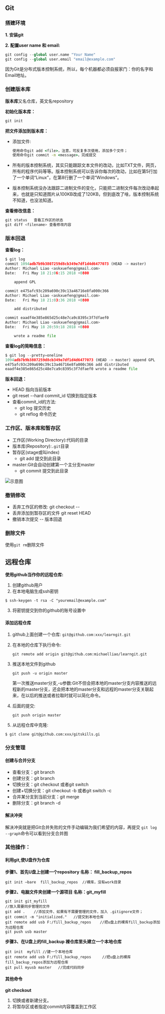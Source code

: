 ## Git

### 搭建环境

**1.  安装git**

**2. 配置user name 和 email:**

```python
git config --global user.name "Your Name"
git config --global user.email "email@example.com"
```

因为Git是分布式版本控制系统，所以，每个机器都必须自报家门：你的名字和Email地址。



### 创建版本库

**版本库**又名仓库，英文名repository

**初始化版本库：**

```cmd
git init
```

**把文件添加到版本库：**

* 添加文件:

  ```cmd
  使用命令git add <file>，注意，可反复多次使用，添加多个文件；
  使用命令git commit -m <message>，完成提交
  ```

* 所有的版本控制系统，其实只能跟踪文本文件的改动，比如TXT文件，网页，所有的程序代码等等。版本控制系统可以告诉你每次的改动，比如在第5行加了一个单词“Linux”，在第8行删了一个单词“Windows”。
* 版本控制系统没办法跟踪二进制文件的变化，只能把二进制文件每次改动串起来，也就是只知道图片从100KB改成了120KB，但到底改了啥，版本控制系统不知道，也没法知道。

**查看修改信息：**

```python
git status   查看工作区的状态
git diff <filename> 查看修改内容
```



### 版本回退

**查看log：**

```python
$ git log
commit 1094adb7b9b3807259d8cb349e7df1d4d6477073 (HEAD -> master)
Author: Michael Liao <askxuefeng@gmail.com>
Date:   Fri May 18 21:06:15 2018 +0800

    append GPL

commit e475afc93c209a690c39c13a46716e8fa000c366
Author: Michael Liao <askxuefeng@gmail.com>
Date:   Fri May 18 21:03:36 2018 +0800

    add distributed

commit eaadf4e385e865d25c48e7ca9c8395c3f7dfaef0
Author: Michael Liao <askxuefeng@gmail.com>
Date:   Fri May 18 20:59:18 2018 +0800

    wrote a readme file
```

**查看log的简略信息：**

```python
$ git log --pretty=oneline
1094adb7b9b3807259d8cb349e7df1d4d6477073 (HEAD -> master) append GPL
e475afc93c209a690c39c13a46716e8fa000c366 add distributed
eaadf4e385e865d25c48e7ca9c8395c3f7dfaef0 wrote a readme file
```

**版本回退：**

* HEAD 指向当前版本
* git reset --hard commit_id 切换到指定版本
* 查看commit_id的方法:
    * git log 提交历史
    * git reflog 命令历史


### 工作区、版本库和暂存区
* 工作区(Working Directory):代码的目录
* 版本库(Repository):`.git`目录
* 暂存区(stage或叫index)
    * git add 提交到此目录
* master:Git会自动创建第一个主分支master
    * git commit 提交到此目录

![示意图](./image/workDirectory.jpg)
    

### 撤销修改
* 丢弃工作区的修改: git checkout -- <file>
* 丢弃添加到暂存区的文件 git reset HEAD <file>
* 撤销本次提交 -- 版本回退

### 删除文件
使用`git rm`删除文件

## 远程仓库
**使用github当作你的远程仓库:**
1. 创建github用户
2. 在本地电脑生成ssh密钥
```
$ ssh-keygen -t rsa -C "youremail@example.com"
```
3. 将密钥提交到你的github的账号设置中

#### 添加远程仓库
1. github上面创建一个仓库: 
    `git@github.com:xxx/learngit.git`
2. 在本地的仓库下执行命令:
    ```
    git remote add origin git@github.com:michaelliao/learngit.git
    ```
3. 推送本地文件到github
    ```
    git push -u origin master
    ```
    第一次推送master分支,-u参数:Git不但会把本地的master分支内容推送的远程新的master分支，还会把本地的master分支和远程的master分支关联起来，在以后的推送或者拉取时就可以简化命令。
4. 后面的提交:
    ```
    git push origin master
    ```

5. 从远程仓库中克隆:
```
$ git clone git@github.com:xxx/gitskills.gi
```

### 分支管理
#### 创建与合并分支
 
* 查看分支：git branch
* 创建分支：git branch <name>
* 切换分支：git checkout <name>或者git switch <name>
* 创建+切换分支：git checkout -b <name>或者git switch -c <name>
* 合并某分支到当前分支：git merge <name>
* 删除分支：git branch -d <name>

#### 解决冲突
解决冲突就是把Git合并失败的文件手动编辑为我们希望的内容，再提交
`git log --graph`命令可以看到分支合并图













### 其他操作：

#### 利用git,使U盘作为仓库

**步骤1、首先U盘上创建一个repository 名称： fill_backup_repos**

```
git init –bare  fill_backup_repos  //裸库，没有work目录
```

**步骤2、电脑文件夹创建一个源项目 名称：git_myfill**

```
git init git_myfill 
//放入需要同步管理的文件
git add .    //添加文件、如果有不需要管理的文件，加入 .gitignore文件；
git commit -m "initialized."   //提交到本地仓库
git remote add usb F:/fill_backup_repos    //把u盘上的裸库fill_backup添加为远程仓库
git push usb master
```

**步骤3、在U盘上的fill_backup 裸仓库里头建立一个本地仓库**

```
git init  myfill //建一个本地仓库
git remote add usb F:/fill_backup_repos     //把u盘上的裸库fill_backup_repos添加为远程仓库
git pull myusb master   //完成代码同步
```


#### 其他命令
**git checkout**
1. 切换或者新建分支。
2. 将暂存区或者指定commit内容覆盖到工作区

